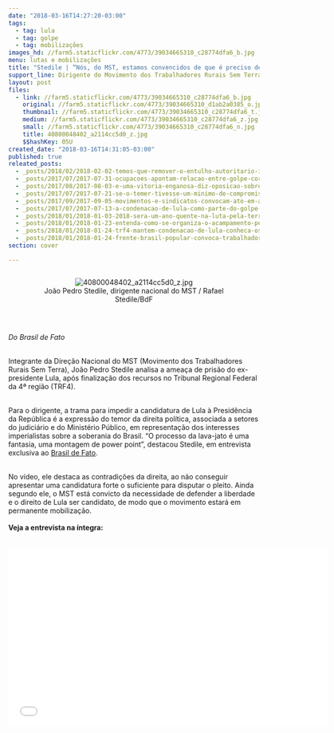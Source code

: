 ```yaml
---
date: "2018-03-16T14:27:20-03:00"
tags:
  - tag: lula
  - tag: golpe
  - tag: mobilizações
images_hd: //farm5.staticflickr.com/4773/39034665310_c28774dfa6_b.jpg
menu: lutas e mobilizações
title: "Stedile | “Nós, do MST, estamos convencidos de que é preciso defender o Lula”"
support_line: Dirigente do Movimento dos Trabalhadores Rurais Sem Terra comenta a ameaça de prisão contra o ex-presidente Lula
layout: post
files:
  - link: //farm5.staticflickr.com/4773/39034665310_c28774dfa6_b.jpg
    original: //farm5.staticflickr.com/4773/39034665310_d1ab2a0385_o.jpg
    thumbnail: //farm5.staticflickr.com/4773/39034665310_c28774dfa6_t.jpg
    medium: //farm5.staticflickr.com/4773/39034665310_c28774dfa6_z.jpg
    small: //farm5.staticflickr.com/4773/39034665310_c28774dfa6_n.jpg
    title: 40800048402_a2114cc5d0_z.jpg
    $$hashKey: 05U
created_date: "2018-03-16T14:31:05-03:00"
published: true
releated_posts:
  - _posts/2018/02/2018-02-02-temos-que-remover-o-entulho-autoritario-imposto-pelo-governo-golpista-diz-stedile.md
  - _posts/2017/07/2017-07-31-ocupacoes-apontam-relacao-entre-golpe-corrupcao-e-latifundio-diz-dirigente-do-mst.md
  - _posts/2017/08/2017-08-03-e-uma-vitoria-enganosa-diz-oposicao-sobre-votacao-da-denuncia-contra-temer.md
  - _posts/2017/07/2017-07-21-se-o-temer-tivesse-um-minimo-de-compromisso-com-o-povo-ele-renunciaria-diz-lula.md
  - _posts/2017/09/2017-09-05-movimentos-e-sindicatos-convocam-ato-em-apoio-a-lula-em-curitiba.md
  - _posts/2017/07/2017-07-13-a-condenacao-de-lula-como-parte-do-golpe-contra-nossos-direitos.md
  - _posts/2018/01/2018-01-03-2018-sera-um-ano-quente-na-luta-pela-terra-e-contra-as-medidas-golpistas.md
  - _posts/2018/01/2018-01-23-entenda-como-se-organiza-o-acampamento-pela-democracia-em-porto-alegre.md
  - _posts/2018/01/2018-01-24-trf4-mantem-condenacao-de-lula-conheca-os-cenarios-futuros-para-o-ex-presidente.md
  - _posts/2018/01/2018-01-24-frente-brasil-popular-convoca-trabalhadores-as-ruas-em-defesa-de-eleicoes-democraticas.md
section: cover

---
```

<div style="text-align:center">
<figure class="image" style="display:inline-block"><img alt="40800048402_a2114cc5d0_z.jpg" src="//farm5.staticflickr.com/4773/39034665310_c28774dfa6_b.jpg" />
<figcaption>Jo&atilde;o Pedro Stedile, dirigente nacional do MST / Rafael Stedile/BdF</figcaption>
</figure>
</div>

<p>&nbsp;</p>

<p><em>Do Brasil de Fato&nbsp;</em></p>

<p><br />
Integrante da Dire&ccedil;&atilde;o Nacional do MST (Movimento dos Trabalhadores Rurais Sem Terra), Jo&atilde;o Pedro Stedile analisa a amea&ccedil;a de pris&atilde;o do ex-presidente Lula, ap&oacute;s finaliza&ccedil;&atilde;o dos recursos no Tribunal Regional Federal da 4&ordf; regi&atilde;o (TRF4).</p>

<p><br />
Para o dirigente, a trama para impedir a candidatura de Lula &agrave; Presid&ecirc;ncia da Rep&uacute;blica &eacute; a express&atilde;o do temor da direita pol&iacute;tica, associada a setores do judici&aacute;rio e do Minist&eacute;rio P&uacute;blico, em representa&ccedil;&atilde;o dos interesses imperialistas sobre a soberania do Brasil. &ldquo;O processo da lava-jato &eacute; uma fantasia, uma montagem de power point&rdquo;, destacou Stedile, em entrevista exclusiva ao <a href="https://www.brasildefato.com.br/">Brasil de Fato</a>.</p>

<p><br />
No v&iacute;deo, ele destaca as contradi&ccedil;&otilde;es da direita, ao n&atilde;o conseguir apresentar uma candidatura forte o suficiente para disputar o pleito. Ainda segundo ele, o MST est&aacute; convicto da necessidade de defender a liberdade e o direito de Lula ser candidato, de modo que o movimento estar&aacute; em permanente mobiliza&ccedil;&atilde;o.<br />
<br />
<strong>Veja a entrevista na &iacute;ntegra:</strong></p>

<p>&nbsp;<iframe allowfullscreen="" frameborder="0" height="360" src="//www.youtube.com/embed/SCXBDCTWwhw" width="640"></iframe></p>
